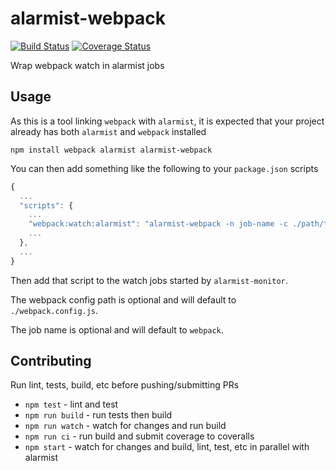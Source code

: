 # alarmist-webpack

[![Build Status](https://travis-ci.org/pghalliday/alarmist-webpack.svg?branch=master)](https://travis-ci.org/pghalliday/alarmist-webpack)
[![Coverage Status](https://coveralls.io/repos/github/pghalliday/alarmist-webpack/badge.svg?branch=master)](https://coveralls.io/github/pghalliday/alarmist-webpack?branch=master)

Wrap webpack watch in alarmist jobs

## Usage

As this is a tool linking `webpack` with `alarmist`, it is expected that your project already has both `alarmist` and `webpack` installed

```
npm install webpack alarmist alarmist-webpack
```

You can then add something like the following to your `package.json` scripts

```javascript
{
  ...
  "scripts": {
    ...
    "webpack:watch:alarmist": "alarmist-webpack -n job-name -c ./path/to/webpack/config",
    ...
  },
  ...
}
```

Then add that script to the watch jobs started by `alarmist-monitor`.

The webpack config path is optional and will default to `./webpack.config.js`.

The job name is optional and will default to `webpack`.

## Contributing

Run lint, tests, build, etc before pushing/submitting PRs

- `npm test` - lint and test
- `npm run build` - run tests then build
- `npm run watch` - watch for changes and run build
- `npm run ci` - run build and submit coverage to coveralls
- `npm start` - watch for changes and build, lint, test, etc in parallel with alarmist
